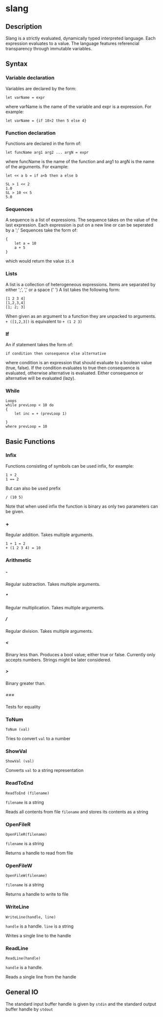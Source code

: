 # slang

## Description
Slang is a strictly evaluated, dynamically typed interpreted language. Each expression evaluates to a value. The language features referencial transparency through immutable variables. 

## Syntax

### Variable declaration
Variables are declared by the form:

```let varName = expr```

where varName is the name of the variable and expr is a expression.
For example:

```
let varName = {if 10>2 then 5 else 4}
```

### Function declaration
Functions are declared in the form of:

```
let funcName arg1 arg2 ... argN = expr
```

where funcName is the name of the function and arg1 to argN is the name of the arguments. 
For example:

```
let << a b = if a<b then a else b
```


```
SL > 1 << 2
1.0
SL > 10 << 5
5.0
```

### Sequences
A sequence is a list of expressions. The sequence takes on the value of the last expression. Each expression is put on a new line or can be seperated by a ';'
Sequences take the form of:

```
{
    let a = 10
    a + 5
}
```

which would return the value `15.0`

### Lists
A list is a collection of heterogeneous expressions. Items are separated by either ';', ',' or a space (' ')
A list takes the following form:

```
[1 2 3 4]
[1,2,3,4]
[1; 2; 3]
```

When given as an argument to a function they are unpacked to arguments.  `+ ([1,2,3])` is equivalent to `+ (1 2 3)`

### If
An if statement takes the form of:

```
if condition then consequence else alternative
```

where condition is an expression that should evaluate to a boolean value (true, false). If the condition evaluates to true then consequence is evaluated, otherwise alternative is evaluated.
Either consequence or alternative will be evaluated (lazy).

### While

```
Loops
while prevLoop < 10 do
{
    let inc = + (prevLoop 1)
    
}
where prevLoop = 10
```


## Basic Functions

### Infix
Functions consisting of symbols can be used infix, for example:

```
1 + 2
1 == 2
```

But can also be used prefix

```
/ (10 5)
```

Note that when used infix the function is binary as only two parameters can be given. 

### +
Regular addition. Takes multiple arguments.

```
1 + 1 = 2
+ (1 2 3 4) = 10
```

### Arithmetic 
##### -
Regular subtraction. Takes multiple arguments.

##### *
Regular multiplication. Takes multiple arguments.

##### / 
Regular division. Takes multiple arguments.

##### <
Binary less than. Produces a bool value; either true or false. Currently only accepts numbers. Strings might be later considered.

##### >
Binary greater than.

##### ===
Tests for equality

### ToNum

```
ToNum (val)
```

Tries to convert `val` to a number

### ShowVal

```
ShowVal (val)
```

Converts `val` to a string representation

### ReadToEnd

```
ReadToEnd (filename)
```

`filename` is a string

Reads all contents from file `filename` and stores its contents as a string

### OpenFileR

```
OpenFileR(filename)
```

`filename` is a string

Returns a handle to read from file

### OpenFileW

```
OpenFileW(filename)
```

`filename` is a string

Returns a handle to write to file

### WriteLine

```
WriteLine(handle, line)
```

`handle` is a handle. `line` is a string

Writes a single line to the handle

### ReadLine

```
ReadLine(handle)
```

`handle` is a handle.

Reads a single line from the handle

## General IO
The standard input buffer handle is given by `stdin` and the standard output buffer handle by `stdout`



